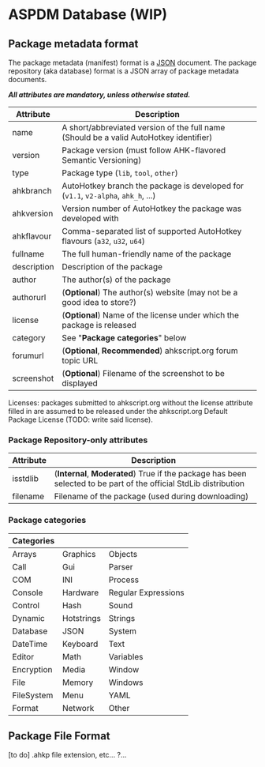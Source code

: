ASPDM Database (WIP)
====================

Package metadata format
-----------------------

The package metadata (manifest) format is a [JSON](http://www.json.org/) document. The package repository (aka database) format is a JSON array of package metadata documents.

_**All attributes are mandatory, unless otherwise stated.**_

| Attribute     | Description                                                                            |
|---------------|----------------------------------------------------------------------------------------|
| name          | A short/abbreviated version of the full name (Should be a valid AutoHotkey identifier) |
| version       | Package version (must follow AHK-flavored Semantic Versioning)                         |
| type          | Package type (`lib`, `tool`, `other`)                                                  |
| ahkbranch     | AutoHotkey branch the package is developed for (`v1.1`, `v2-alpha`, `ahk_h`, ...)      |
| ahkversion    | Version number of AutoHotkey the package was developed with                            |
| ahkflavour    | Comma-separated list of supported AutoHotkey flavours (`a32`, `u32`, `u64`)            |
| fullname      | The full human-friendly name of the package                                            |
| description   | Description of the package                                                             |
| author        | The author(s) of the package                                                           |
| authorurl     | (**Optional**) The author(s) website (may not be a good idea to store?)                |
| license       | (**Optional**) Name of the license under which the package is released                 |
| category      | See "**Package categories**" below                                                     |
| forumurl      | (**Optional**, **Recommended**) ahkscript.org forum topic URL                          |
| screenshot    | (**Optional**) Filename of the screenshot to be displayed                              |

Licenses: packages submitted to ahkscript.org without the license attribute filled in are assumed to be released under the ahkscript.org Default Package License (TODO: write said license).

### Package Repository-only attributes

| Attribute     | Description                                                                                                        |
|---------------|--------------------------------------------------------------------------------------------------------------------|
| isstdlib      | (**Internal**, **Moderated**) True if the package has been selected to be part of the official StdLib distribution |
| filename      | Filename of the package (used during downloading)                                                                  |

### Package categories

| Categories  |             |                      |
|-------------|-------------|----------------------|
| Arrays      | Graphics    | Objects              |
| Call        | Gui         | Parser               |
| COM         | INI         | Process              |
| Console     | Hardware    | Regular Expressions  |
| Control     | Hash        | Sound                |
| Dynamic     | Hotstrings  | Strings              |
| Database    | JSON        | System               |
| DateTime    | Keyboard    | Text                 |
| Editor      | Math        | Variables            |
| Encryption  | Media       | Window               |
| File        | Memory      | Windows              |
| FileSystem  | Menu        | YAML                 |
| Format      | Network     | Other                |

Package File Format
-------------------

[to do] .ahkp file extension, etc...
?...